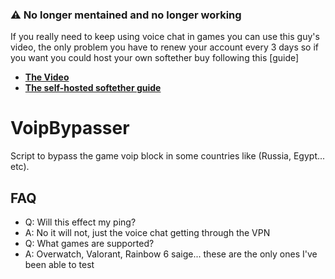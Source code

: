 ### ⚠️ No longer mentained and no longer working

If you really need to keep using voice chat in games you can use this guy's video, the only problem you have to renew your account every 3 days so if you want you could host your own softether buy following this [guide]

- **[The Video](https://youtu.be/1ud0sV171XE)**
- **[The self-hosted softether guide](https://youtu.be/1ud0sV171XE)**

# VoipBypasser

Script to bypass the game voip block in some countries like (Russia, Egypt... etc).

## FAQ

- Q: Will this effect my ping?
- A: No it will not, just the voice chat getting through the VPN
- Q: What games are supported?
- A: Overwatch, Valorant, Rainbow 6 saige... these are the only ones I've been able to test
